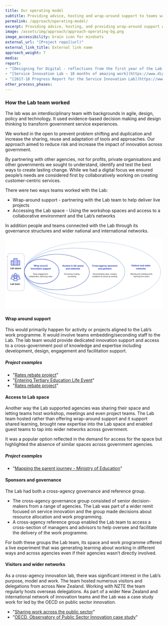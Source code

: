 ```yaml
---
title: Our operating model
subtitle: Providing advice, hosting and wrap-around support to teams was a key feature of the Lab’s operating model. It enabled the team to provide a flexible and tailored service.
permalink: /approach/operating-model/
excerpt: Providing advice, hosting, and providing wrap-around support were key features that enabled the team to offer a flexible, tailored service.
image: /assets/img/approach/approach-operating-bg.png
image_accessibility: brain icon for mindsets
external_url: "[Project repo](url)"
external_link_title: External link name
approach_weight: 7
media:
report:
- "[Designing for Digital - reflections from the first year of the Lab](https://www.digital.govt.nz/blog/designing-for-digital-reflections-from-the-first-year-of-the-lab/)"
- "[Service Innovation Lab – 18 months of amazing work](https://www.digital.govt.nz/blog/service-innovation-lab-18-months-of-amazing-work/)"
- "[2017-18 Progress Report for the Service Innovation Lab](https://www.digital.govt.nz/blog/2017-18-progress-report-for-the-service-innovation-lab/)"
other_process_phases:
---
```


### How the Lab team worked

The lab was an interdisciplinary team with backgrounds in agile, design, policy and technology. It used evidence-based decision making and design thinking to transform government service experiences.

We worked in the open to prevent problem shifting and duplication and increase the sharing, reuse and adaptation of tools and approaches. Our approach aimed to reduce risk and increase the impact of innovation across government.

By partnering with other agencies, not for profits, private organisations and other governments we sought to understand, identify and test the best ways to create lasting change. While we had a digital focus we ensured people’s needs are considered first by collaboratively working on creating customer-centric services.

There were two ways teams worked with the Lab:

- Wrap-around support - partnering with the Lab team to help deliver live projects
- Accessing the Lab space - Using the workshop spaces and access to a collaborative environment and the Lab’s networks

In addition people and teams connected with the Lab through its governance structures and wider national and international networks.

[![How the Lab worked with different teams](/assets/img/approach/approach-model.png)](/assets/img/approach/approach-model.png)

#### Wrap around support

This would primarily happen for activity or projects aligned to the Lab’s work programme. It would involve teams embedding/seconding staff to the Lab. The lab team would provide dedicated innovation support and access to a cross-government pool of knowledge and expertise including development, design, engagement and facilitation support.

##### Project examples

- "[Rates rebate project](/projects/rate-rebate/)"
- "[Entering Tertiary Education Life Event](/projects/entering-tertiary-life-event/)"
- "[Rates rebate project](/projects/rate-rebate/)"

#### Access to Lab space

Another way the Lab supported agencies was sharing their space and letting teams host workshop, meetings and even project teams. The Lab team hosted rather than offering wrap-around support and it support shared learning, brought new expertise into the Lab space and enabled guest teams to tap into wider networks across government.

It was a popular option reflected in the demand for access for the space but highlighted the absence of similar spaces across government agencies.

##### Project examples

- "[Mapping the parent journey - Ministry of Education](/projects/rate-rebate/)"

#### Sponsors and governance

The Lab had both a cross-agency governance and reference group.

- The cross-agency governance group consisted of senior decision-makers from a range of agencies. The Lab was part of a wider remit focused on service innovation and the group made decisions about resource allocation and work programming.
- A cross-agency reference group enabled the Lab team to access a cross-section of managers and advisors to help oversee and facilitate the delivery of the work programme.

For both these groups the Lab team, its space and work programme offered a live experiment that was generating learning about working in different ways and across agencies even if their agencies wasn’t directly involved.

#### Visitors and wider networks

As a cross-agency innovation lab, there was significant interest in the Lab’s purpose, model and work. The team hosted numerous visitors and delegations from across New Zealand. Working with NZTE the team regularly hosts overseas delegations. As part of a wider New Zealand and international network of innovation teams and the Lab was a case study work for led by the OECD on public sector innovation.

- "[Sharing work across the public sector](/projects/sharing/)"
- "[OECD, Observatory of Public Sector Innovation case study](https://oecd-opsi.org/innovations/the-service-innovation-lab/)"
